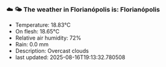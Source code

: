 ### ☁️ 🌤️  The weather in Florianópolis is: Florianópolis

- Temperature: 18.83°C
- On flesh: 18.65°C
- Relative air humidity: 72%
- Rain: 0.0 mm
- Description: Overcast clouds
- last updated: 2025-08-16T19:13:32.780508
